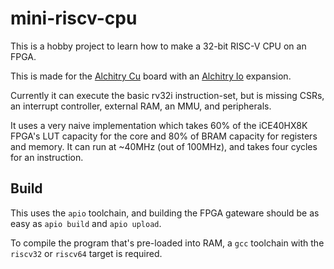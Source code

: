 # mini-riscv-cpu

This is a hobby project to learn how to make a 32-bit RISC-V CPU on an FPGA.

This is made for the [Alchitry Cu] board with an [Alchitry Io] expansion.

Currently it can execute the basic rv32i instruction-set, but is missing CSRs,
an interrupt controller, external RAM, an MMU, and peripherals.

It uses a very naive implementation which takes 60% of the iCE40HX8K FPGA's LUT
capacity for the core and 80% of BRAM capacity for registers and memory. It can
run at ~40MHz (out of 100MHz), and takes four cycles for an instruction.

[Alchitry Cu]: https://alchitry.com/boards/cu
[Alchitry Io]: https://alchitry.com/boards/cu-1-1

## Build

This uses the `apio` toolchain, and building the FPGA gateware should be as easy as `apio build` and `apio upload`.

To compile the program that's pre-loaded into RAM, a `gcc` toolchain with the `riscv32` or `riscv64` target is required.
